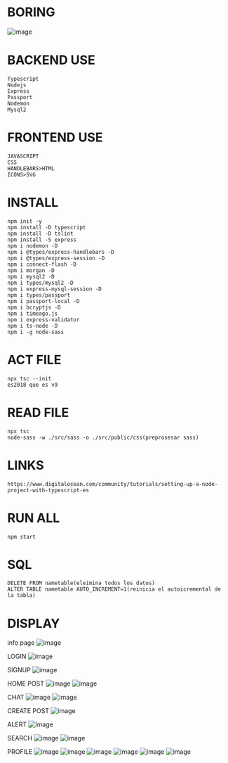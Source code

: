 # BORING
![image](https://user-images.githubusercontent.com/69361351/148438140-346d7161-1421-4747-98c4-356947b5c18e.png)


# BACKEND USE
    Typescript
    Nodejs
    Express
    Passport
    Nodemon
    Mysql2


# FRONTEND USE
    JAVASCRIPT
    CSS
    HANDLEBARS>HTML
    ICONS>SVG


# INSTALL
    npm init -y
    npm install -D typescript
    npm install -D tslint
    npm install -S express
    npm i nodemon -D
    npm i @types/express-handlebars -D 
    npm i @types/express-session -D
    npm i connect-flash -D
    npm i morgan -D 
    npm i mysql2 -D
    npm i types/mysql2 -D
    npm i express-mysql-session -D
    npm i types/passport
    npm i passport-local -D
    npm i bcryptjs -D
    npm i timeago.js 
    npm i express-validator
    npm i ts-node -D
    npm i -g node-sass


# ACT FILE
    npx tsc --init
    es2018 que es v9


# READ FILE
    npx tsc
    node-sass -w ./src/sass -o ./src/public/css(preprosesar sass)


# LINKS
    https://www.digitalocean.com/community/tutorials/setting-up-a-node-project-with-typescript-es


# RUN ALL
    npm start


# SQL
    DELETE FROM nametable(eleimina todos los datos)
    ALTER TABLE nametable AUTO_INCREMENT=1(reinicia el autoicremental de la tabla)


# DISPLAY
info page
![image](https://user-images.githubusercontent.com/69361351/149794273-596f190e-bba6-4159-9169-d2353aa02c95.png)


LOGIN
![image](https://user-images.githubusercontent.com/69361351/149794846-073a5930-0917-4f55-9a06-244ff2a014c5.png)


SIGNUP
![image](https://user-images.githubusercontent.com/69361351/149794985-a81778a0-8ef3-4581-9279-51770b06e937.png)


HOME POST
![image](https://user-images.githubusercontent.com/69361351/149795091-56958a8d-51ba-4c49-bab9-ab1d38408278.png)
![image](https://user-images.githubusercontent.com/69361351/149795124-cebca7b8-0b5a-4e11-999d-7678961d9ded.png)


CHAT
![image](https://user-images.githubusercontent.com/69361351/149993663-cea08707-cc5e-4a48-a7ec-f40d80b99c3e.png)
![image](https://user-images.githubusercontent.com/69361351/149993731-c3f18707-8bf3-4147-a9fd-db767fc53899.png)


CREATE POST
![image](https://user-images.githubusercontent.com/69361351/149795479-d84d03b1-c930-4ac8-9c69-51875e76c376.png)


ALERT
![image](https://user-images.githubusercontent.com/69361351/149801791-5eb5f612-15a8-4a9a-b908-34246c7e6502.png)


SEARCH
![image](https://user-images.githubusercontent.com/69361351/149994309-d4f8c474-0b73-4728-87d7-7320c28c59db.png)
![image](https://user-images.githubusercontent.com/69361351/149796117-cd8fd5ef-cdcc-4c71-8a2f-7a22d97a69e8.png)


PROFILE
![image](https://user-images.githubusercontent.com/69361351/150423583-d33730b6-b9b6-43e0-b472-1dd4cd1329fe.png)
![image](https://user-images.githubusercontent.com/69361351/150423605-c693160d-f9c0-4bfc-bb7d-3c23f6799a40.png)
![image](https://user-images.githubusercontent.com/69361351/150423650-5328de78-0050-4524-95cc-efd59fd1415b.png)
![image](https://user-images.githubusercontent.com/69361351/149994062-13fc8635-fd79-4a58-81ba-0cebd7835524.png)
![image](https://user-images.githubusercontent.com/69361351/149994095-28f5113e-d4ef-4a1d-9428-e98aef563f3b.png)
![image](https://user-images.githubusercontent.com/69361351/149994118-24504601-fd80-4224-9a2e-dc9c5ecbe040.png)
















